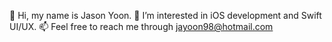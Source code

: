 👋 Hi, my name is Jason Yoon.
👀 I’m interested in iOS development and Swift UI/UX.
📫 Feel free to reach me through jayoon98@hotmail.com

<!---
jayoon98/jayoon98 is a ✨ special ✨ repository because its `README.md` (this file) appears on your GitHub profile.
You can click the Preview link to take a look at your changes.
--->
